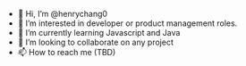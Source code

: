- 👋 Hi, I’m @henrychang0
- 👀 I’m interested in developer or product management roles.
- 🌱 I’m currently learning Javascript and Java
- 💞️ I’m looking to collaborate on any project
- 📫 How to reach me (TBD)

<!---
henrychang0/henrychang0 is a ✨ special ✨ repository because its `README.md` (this file) appears on your GitHub profile.
You can click the Preview link to take a look at your changes.
--->
